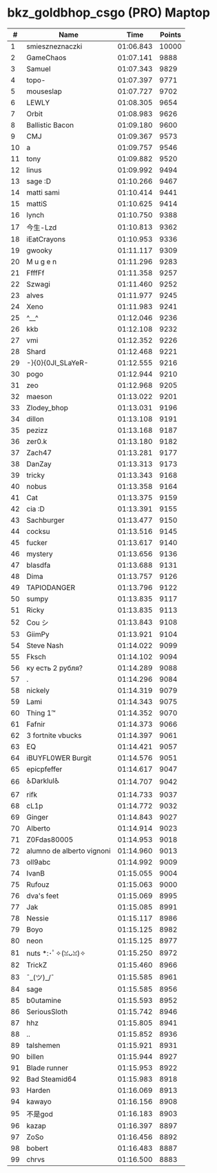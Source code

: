 # bkz_goldbhop_csgo (PRO) Maptop

|  # | Name | Time | Points |
|-------------- | -------------- | -------------- | -------------- | 
| 1 | smieszneznaczki | 01:06.843 | 10000 | 
| 2 | GameChaos | 01:07.141 | 9888 | 
| 3 | Samuel | 01:07.343 | 9829 | 
| 4 | topo- | 01:07.397 | 9771 | 
| 5 | mouseslap | 01:07.727 | 9702 | 
| 6 | LEWLY | 01:08.305 | 9654 | 
| 7 | Orbit | 01:08.983 | 9626 | 
| 8 | Ballistic Bacon | 01:09.180 | 9600 | 
| 9 | CMJ | 01:09.367 | 9573 | 
| 10 | a | 01:09.757 | 9546 | 
| 11 | tony | 01:09.882 | 9520 | 
| 12 | linus | 01:09.992 | 9494 | 
| 13 | sage :D | 01:10.266 | 9467 | 
| 14 | matti sami | 01:10.414 | 9441 | 
| 15 | mattiS | 01:10.625 | 9414 | 
| 16 | lynch | 01:10.750 | 9388 | 
| 17 | 今生-Lzd | 01:10.813 | 9362 | 
| 18 | iEatCrayons | 01:10.953 | 9336 | 
| 19 | gwooky | 01:11.117 | 9309 | 
| 20 | M u g e n | 01:11.296 | 9283 | 
| 21 | FfffFf | 01:11.358 | 9257 | 
| 22 | Szwagi | 01:11.460 | 9252 | 
| 23 | alves | 01:11.977 | 9245 | 
| 24 | Xeno | 01:11.983 | 9241 | 
| 25 | ^__^ | 01:12.046 | 9236 | 
| 26 | kkb | 01:12.108 | 9232 | 
| 27 | vmi | 01:12.352 | 9226 | 
| 28 | Shard | 01:12.468 | 9221 | 
| 29 | -}{0}{0JI_SLaYeR- | 01:12.555 | 9216 | 
| 30 | pogo | 01:12.944 | 9210 | 
| 31 | zeo | 01:12.968 | 9205 | 
| 32 | maeson | 01:13.022 | 9201 | 
| 33 | Zlodey_bhop | 01:13.031 | 9196 | 
| 34 | dillon | 01:13.108 | 9191 | 
| 35 | pezizz | 01:13.168 | 9187 | 
| 36 | zer0.k | 01:13.180 | 9182 | 
| 37 | Zach47 | 01:13.281 | 9177 | 
| 38 | DanZay | 01:13.313 | 9173 | 
| 39 | tricky | 01:13.343 | 9168 | 
| 40 | nobus | 01:13.358 | 9164 | 
| 41 | Cat | 01:13.375 | 9159 | 
| 42 | cia :D | 01:13.391 | 9155 | 
| 43 | Sachburger | 01:13.477 | 9150 | 
| 44 | cocksu | 01:13.516 | 9145 | 
| 45 | fucker | 01:13.617 | 9140 | 
| 46 | mystery | 01:13.656 | 9136 | 
| 47 | blasdfa | 01:13.688 | 9131 | 
| 48 | Dima | 01:13.757 | 9126 | 
| 49 | TAPIODANGER | 01:13.796 | 9122 | 
| 50 | sumpy | 01:13.835 | 9117 | 
| 51 | Ricky | 01:13.835 | 9113 | 
| 52 | Cou シ | 01:13.843 | 9108 | 
| 53 | GiimPy | 01:13.921 | 9104 | 
| 54 | Steve Nash | 01:14.022 | 9099 | 
| 55 | Fksch | 01:14.102 | 9094 | 
| 56 | ку есть 2 рубля? | 01:14.289 | 9088 | 
| 57 | . | 01:14.296 | 9084 | 
| 58 | nickely | 01:14.319 | 9079 | 
| 59 | Lami | 01:14.343 | 9075 | 
| 60 | Thing 1™ | 01:14.352 | 9070 | 
| 61 | Fafnir | 01:14.373 | 9066 | 
| 62 | 3 fortnite vbucks | 01:14.397 | 9061 | 
| 63 | EQ | 01:14.421 | 9057 | 
| 64 | iBUYFL0WER Burgit | 01:14.576 | 9051 | 
| 65 | epicpfeffer | 01:14.617 | 9047 | 
| 66 | ♿Darklul♿ | 01:14.707 | 9042 | 
| 67 | rifk | 01:14.733 | 9037 | 
| 68 | cL1p | 01:14.772 | 9032 | 
| 69 | Ginger | 01:14.843 | 9027 | 
| 70 | Alberto | 01:14.914 | 9023 | 
| 71 | Z0Fdas80005 | 01:14.953 | 9018 | 
| 72 | alumno de alberto vignoni | 01:14.960 | 9013 | 
| 73 | oll9abc | 01:14.992 | 9009 | 
| 74 | IvanB | 01:15.055 | 9004 | 
| 75 | Rufouz | 01:15.063 | 9000 | 
| 76 | dva's feet | 01:15.069 | 8995 | 
| 77 | Jak | 01:15.085 | 8991 | 
| 78 | Nessie | 01:15.117 | 8986 | 
| 79 | Boyo | 01:15.125 | 8982 | 
| 80 | neon | 01:15.125 | 8977 | 
| 81 | nuts *:･ﾟ✧(ꈍᴗꈍ)✧ | 01:15.250 | 8972 | 
| 82 | TrickZ | 01:15.460 | 8966 | 
| 83 | ¯\_(ツ)_/¯ | 01:15.585 | 8961 | 
| 84 | sage | 01:15.585 | 8956 | 
| 85 | b0utamine | 01:15.593 | 8952 | 
| 86 | SeriousSloth | 01:15.742 | 8946 | 
| 87 | hhz | 01:15.805 | 8941 | 
| 88 | .. | 01:15.852 | 8936 | 
| 89 | talshemen | 01:15.921 | 8931 | 
| 90 | billen | 01:15.944 | 8927 | 
| 91 | Blade runner | 01:15.953 | 8922 | 
| 92 | Bad Steamid64 | 01:15.983 | 8918 | 
| 93 | Harden | 01:16.069 | 8913 | 
| 94 | kawayo | 01:16.156 | 8908 | 
| 95 | 不是god | 01:16.183 | 8903 | 
| 96 | kazap | 01:16.397 | 8897 | 
| 97 | ZoSo | 01:16.456 | 8892 | 
| 98 | bobert | 01:16.483 | 8887 | 
| 99 | chrvs | 01:16.500 | 8883 | 

